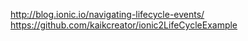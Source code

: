 http://blog.ionic.io/navigating-lifecycle-events/
https://github.com/kaikcreator/ionic2LifeCycleExample